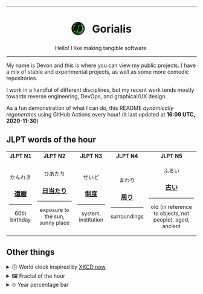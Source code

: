 ***

<h1 align="center">
<sub>
    <img src="readme/resources/avatar.png" height="36">
</sub>
&nbsp;
Gorialis
</h1>
<p align="center">
Hello! I like making tangible software.
</p>

***

My name is Devon and this is where you can view my public projects. I have a mix of stable and experimental projects, as well as some more comedic repositories.

I work in a handful of different disciplines, but my recent work tends mostly towards reverse engineering, DevOps, and graphical/UX design.

As a fun demonstration of what I can do, this README *dynamically regenerates* using GitHub Actions every hour! (it last updated at **16:09 UTC, 2020-11-30**)

<h2>JLPT words of the hour</h2>
<table>
    <tr>
        <th>JLPT N1</th>
        <th>JLPT N2</th>
        <th>JLPT N3</th>
        <th>JLPT N4</th>
        <th>JLPT N5</th>
    </tr>
    <tr>
        <td>
            <p align="center">かんれき</p>
            <h3 align="center"><b><a href="https://jisho.org/search/%E9%82%84%E6%9A%A6">還暦</a></b></h3>
            <hr>
            <p align="center">60th birthday</p>
        </td>
        <td>
            <p align="center">ひあたり</p>
            <h3 align="center"><b><a href="https://jisho.org/search/%E6%97%A5%E5%BD%93%E3%81%9F%E3%82%8A">日当たり</a></b></h3>
            <hr>
            <p align="center">exposure to the sun,<wbr> sunny place</p>
        </td>
        <td>
            <p align="center">せいど</p>
            <h3 align="center"><b><a href="https://jisho.org/search/%E5%88%B6%E5%BA%A6">制度</a></b></h3>
            <hr>
            <p align="center">system,<wbr> institution</p>
        </td>
        <td>
            <p align="center">まわり</p>
            <h3 align="center"><b><a href="https://jisho.org/search/%E5%91%A8%E3%82%8A">周り</a></b></h3>
            <hr>
            <p align="center">surroundings</p>
        </td>
        <td>
            <p align="center">ふるい</p>
            <h3 align="center"><b><a href="https://jisho.org/search/%E5%8F%A4%E3%81%84">古い</a></b></h3>
            <hr>
            <p align="center">old (in reference to objects,<wbr> not people),<wbr> aged,<wbr> ancient</p>
        </td>
    </tr>
</table>

<h2>Other things</h2>
<details>
<summary>🕓  World clock inspired by <a href="https://xkcd.com/now">XKCD now</a></summary>

> <img src="generated/now.png" width="512">

</details>
<details>
<summary>&#x1f5bc; Fractal of the hour</summary>

> <img src="generated/fractal.png" width="512">

</details>
<details>
<summary>&#x23f2; Year percentage bar</summary>
<pre><code>2020 [██████████████████▁▁] 91.44%</code></pre>
</details>
